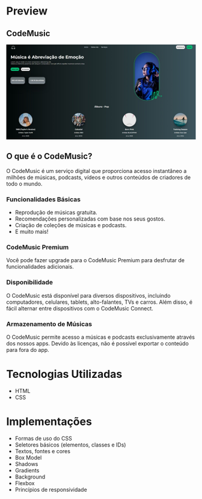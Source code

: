 # Preview

## CodeMusic

![ CodeMusic](img/previw.jpg)

## O que é o CodeMusic?

O CodeMusic é um serviço digital que proporciona acesso instantâneo a milhões de músicas, podcasts, vídeos e outros conteúdos de criadores de todo o mundo.

### Funcionalidades Básicas
- Reprodução de músicas gratuita.
- Recomendações personalizadas com base nos seus gostos.
- Criação de coleções de músicas e podcasts.
- E muito mais!

### CodeMusic Premium
Você pode fazer upgrade para o CodeMusic Premium para desfrutar de funcionalidades adicionais.

### Disponibilidade
O CodeMusic está disponível para diversos dispositivos, incluindo computadores, celulares, tablets, alto-falantes, TVs e carros. Além disso, é fácil alternar entre dispositivos com o CodeMusic Connect.

### Armazenamento de Músicas
O CodeMusic permite acesso a músicas e podcasts exclusivamente através dos nossos apps. Devido às licenças, não é possível exportar o conteúdo para fora do app.


# Tecnologias Utilizadas
- HTML
- CSS

# Implementações
- Formas de uso do CSS
- Seletores básicos (elementos, classes e IDs)
- Textos, fontes e cores
- Box Model
- Shadows
- Gradients
- Background
- Flexbox
- Princípios de responsividade